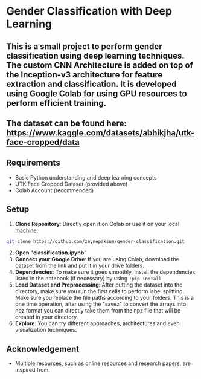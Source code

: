 # Gender Classification with Deep Learning

## This is a small project to perform gender classification using deep learning techniques. The custom CNN Architecture is added on top of the Inception-v3 architecture for feature extraction and classification. It is developed using Google Colab for using GPU resources to perform efficient training.

## The dataset can be found here: https://www.kaggle.com/datasets/abhikjha/utk-face-cropped/data

## Requirements
- Basic Python understanding and deep learning concepts
- UTK Face Cropped Dataset (provided above)
- Colab Account (recommended)
  
## Setup
1. **Clone Repository**: Directly open it on Colab or use it on your local machine.
  ```bash
git clone https://github.com/zeynepaksun/gender-classification.git
```
2. **Open "classification.ipynb"**
3. **Connect your Google Drive**: If you are using Colab, download the dataset from the link and put it in your drive folders.
4. **Dependencies**: To make sure it goes smoothly, install the dependencies listed in the notebook (if necessary) by using ```!pip install```
5. **Load Dataset and Preprocessing**: After putting the dataset into the directory, make sure you run the first cells to perform label splitting. Make sure you replace the file paths according to your folders. This is a one time operation, after using the "savez" to convert the arrays into npz format you can directly take them from the npz file that will be created in your directory.
6. **Explore**: You can try different approaches, architectures and even visualization techniques.

## Acknowledgement
- Multiple resources, such as online resources and research papers, are inspired from.

